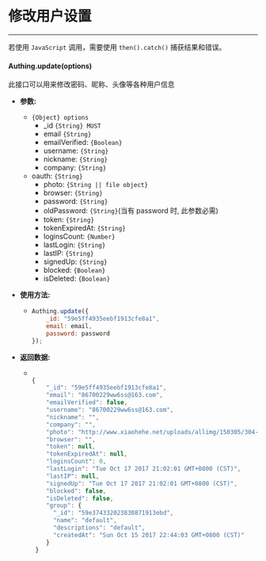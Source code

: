 # 修改用户设置

----------

若使用 ```JavaScript``` 调用，需要使用 ```then().catch()``` 捕获结果和错误。

#### Authing.update(options)

此接口可以用来修改密码、昵称、头像等各种用户信息

- **参数:**

  - ```{Object} options```
    - _id ```{String} MUST```
    - email ```{String}```
    - emailVerified: ```{Boolean}```
	- username: ```{String}```
	- nickname: ```{String}```
	- company: ```{String}```
  - oauth: ```{String}```
	- photo: ```{String || file object}```
	- browser: ```{String}```
	- password: ```{String}```
	- oldPassword: ```{String}```(当有 password 时, 此参数必需)
	- token: ```{String}```
	- tokenExpiredAt: ```{String}```
	- loginsCount: ```{Number}```
	- lastLogin: ```{String}```
	- lastIP: ```{String}```
	- signedUp: ```{String}```
	- blocked: ```{Boolean}```
	- isDeleted: ```{Boolean}```

- **使用方法:**

  - ``` javascript
	Authing.update({
		_id: "59e5ff4935eebf1913cfe8a1",
		email: email,
		password: password
	});
  	```

- **返回数据:**

  - ``` javascript

	{
        "_id": "59e5ff4935eebf1913cfe8a1",
        "email": "86700229ww6ss@163.com",
        "emailVerified": false,
        "username": "86700229ww6ss@163.com",
        "nickname": "",
        "company": "",
        "photo": "http://www.xiaohehe.net/uploads/allimg/150305/304-1503051H136.png",
        "browser": "",
        "token": null,
        "tokenExpiredAt": null,
        "loginsCount": 0,
        "lastLogin": "Tue Oct 17 2017 21:02:01 GMT+0800 (CST)",
        "lastIP": null,
        "signedUp": "Tue Oct 17 2017 21:02:01 GMT+0800 (CST)",
        "blocked": false,
        "isDeleted": false,
        "group": {
          "_id": "59e374332023830871913ebd",
          "name": "default",
          "descriptions": "default",
          "createdAt": "Sun Oct 15 2017 22:44:03 GMT+0800 (CST)"
        }
     }

    ```